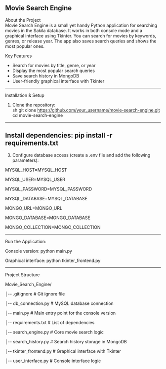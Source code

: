 Movie Search Engine
---------------------------------------------------------------------------
About the Project  
Movie Search Engine is a small yet handy Python application for searching movies in the Sakila database. It works in both console mode and a graphical interface using Tkinter. You can search for movies by keywords, genres, or release year. The app also saves search queries and shows the most popular ones.  

Key Features  

- Search for movies by title, genre, or year
- Display the most popular search queries  
- Save search history in MongoDB  
- User-friendly graphical interface with Tkinter  
---------------------------------------------------------------------------
Installation & Setup  
1. Clone the repository:  
sh
git clone https://github.com/your_username/movie-search-engine.git
cd movie-search-engine
---------------------------------------------------------------------------
Install dependencies:
pip install -r requirements.txt
---------------------------------------------------------------------------
3. Configure database access (create a .env file and add the following parameters):

MYSQL_HOST=MYSQL_HOST

MYSQL_USER=MYSQL_USER

MYSQL_PASSWORD=MYSQL_PASSWORD

MYSQL_DATABASE=MYSQL_DATABASE

MONGO_URL=MONGO_URL

MONGO_DATABASE=MONGO_DATABASE

MONGO_COLLECTION=MONGO_COLLECTION

---------------------------------------------------------------------------

Run the Application:

Console version:
python main.py

Graphical interface:
python tkinter_frontend.py

---------------------------------------------------------------------------
Project Structure

Movie_Search_Engine/

│-- .gitignore              # Git ignore file

│-- db_connection.py        # MySQL database connection

│-- main.py                 # Main entry point for the console version

│-- requirements.txt        # List of dependencies

│-- search_engine.py        # Core movie search logic

│-- search_history.py       # Search history storage in MongoDB

│-- tkinter_frontend.py     # Graphical interface with Tkinter

│-- user_interface.py       # Console interface logic








